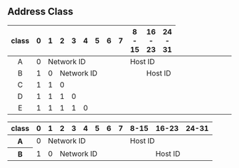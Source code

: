 ## Address Class

| class | 0 | 1 | 2 | 3 | 4 | 5 | 6 | 7 | 8 - 15 | 16 - 23 | 24 - 31 |
|:-:|:-:|:-:|:-:|:-:|:-:|:-:|:-:|:-:|:-:|:-:|:-:|
| A | 0 <td colspan="7">Network ID</td><td colspan="3">Host ID</td>
| B | 1 | 0 <td colspan="7">Network ID</td><td colspan="2">Host ID</td>
| C | 1 | 1 | 0 || |
| D | 1 | 1 | 1 | 0 | |
| E | 1 | 1 | 1 | 1 | 0 |

<table>
  <thead>
    <tr>
      <th>class</th>
      <th>0</th>
      <th>1</th>
      <th>2</th>
      <th>3</th>
      <th>4</th>
      <th>5</th>
      <th>6</th>
      <th>7</th>
      <th>8-15</th>
      <th>16-23</th>
      <th>24-31</th>
    </tr>
  </thead>
  <tbody>
    <tr>
      <th>A</th>
      <td>0</td>
      <td colspan="7">Network ID</td>
      <td colspan="3">Host ID</td>
    </tr>
    <tr>
      <th>B</th>
      <td>1</td>
      <td>0</td>
      <td colspan="7">Network ID</td>
      <td colspan="2">Host ID</td>
    </tr>
  </tbody>
</table>
